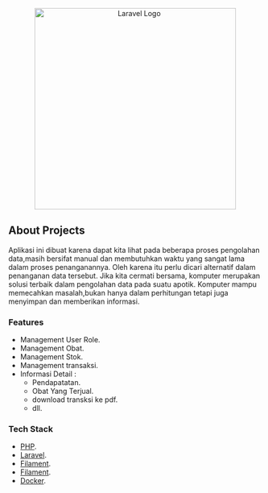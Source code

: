 <p align="center"><img src="https://media.discordapp.net/attachments/1153344224373264436/1257632196269838366/image.png?ex=66851cc1&is=6683cb41&hm=28869ecd354c09cf877f35f0f792180a70fa9510d40c6607830c84e167221c20&=&format=webp&quality=lossless&width=783&height=468" width="400" alt="Laravel Logo"></p>

## About Projects

Aplikasi ini dibuat karena dapat kita lihat pada beberapa proses pengolahan data,masih bersifat manual dan membutuhkan waktu yang sangat lama dalam proses penanganannya. Oleh karena itu perlu dicari alternatif dalam penanganan data tersebut. Jika kita cermati bersama, komputer merupakan solusi terbaik dalam pengolahan data pada suatu apotik. Komputer mampu memecahkan masalah,bukan hanya dalam perhitungan tetapi juga menyimpan dan memberikan informasi.

### Features
- Management User Role.
- Management Obat.
- Management Stok.
- Management transaksi.
- Informasi Detail :
    - Pendapatatan.
    - Obat Yang Terjual.
    - download transksi ke pdf.
    - dll.

### Tech Stack
- [PHP](https://www.php.net).
- [Laravel](https://laravel.com).
- [Filament](https://laravel.com).
- [Filament](https://filamentphp.com).
- [Docker](https://www.docker.com/).
